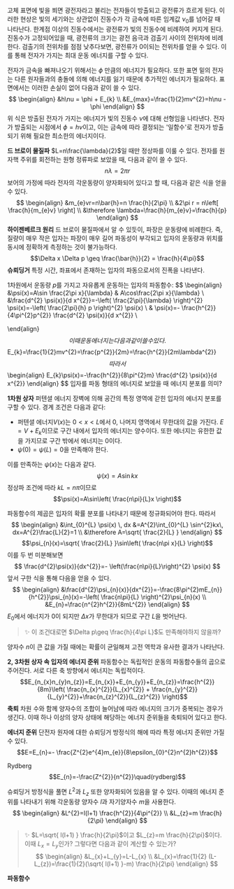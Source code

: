 고체 표면에 빛을 쬐면 광전자라고 불리는 전자들이 방출되고 광전류가 흐르게 된다.
이러한 현상은 빛의 세기와는 상관없이 진동수가 각 금속에 따른 임계값 $\nu_{0}$를 넘어갈 때 나타난다.
한계점 이상의 진동수에서는 광전류가 빛의 진동수에 비례하여 커지게 된다.
진동수가 고정되어있을 때, 광전류의 크기는 광전 음극과 검출기 사이의 전위차에 비례한다.
검출기의 전위차를 점점 낮추다보면, 광전류가 0이되는 전위차를 얻을 수 있다. 이를 통해 전자가 가지는 최대 운동 에너지를 구할 수 있다.

전자가 금속을 빠져나오기 위해서는 $\phi$ 만큼의 에너지가 필요하다. 또한 표면 밑의 전자는 다른 원자들과의 충돌에 의해 에너지를 잃기 때문에 추가적인 에너지가 필요하다. 표면에서는 이러한 손실이 없어 다음과 같이 쓸 수 있다.
$$
\begin{align}
&h\nu = \phi + E_{k} \\
&E_{max}=\frac{1}{2}mv^{2}=h\nu - \phi
\end{align}
$$
위 식은 방출된 전자가 가지는 에너지가 빛의 진동수 $\nu$에 대해 선형임을 나타낸다.
전자가 방출되는 시점에서 $\phi=h\nu$이고, 이는 금속에 따라 결정되는 '일함수'로 전자가 방출되기 위해 필요한 최소한의 에너지이다.

**드 브로이 물질파**
$L=n\frac{\lambda}{2}$일 때만 정상파를 이룰 수 있다.
전자를 원자핵 주위를 회전하는 원형 정류파로 보았을 때, 다음과 같이 쓸 수 있다.
$$n\lambda=2\pi r$$
보어의 가정에 따라 전자의 각운동량이 양자화되어 있다고 할 때, 다음과 같은 식을 얻을 수 있다.
$$
\begin{align}
&m_{e}vr=n\bar{h}=n \frac{h}{2\pi} \\
&2\pi r = n\left[ \frac{h}{m_{e}v} \right] \\
&\therefore \lambda=\frac{h}{m_{e}v}=\frac{h}{p}
\end{align}
$$
**하이젠베르크 원리**
드 브로이 물질파에서 알 수 있듯이, 파장은 운동량에 비례한다. 즉, 질량이 매우 작은 입자는 파장이 매우 길어 파동성이 부각되고 입자의 운동량과 위치를 동시에 정확하게 측정하는 것이 불가능하다.
$$\Delta x \Delta p \geq \frac{\bar{h}}{2} = \frac{h}{4\pi}$$
**슈뢰딩거**
특정 시간, 좌표에서 존재하는 입자의 파동으로서의 진폭을 나타낸다.

1차원에서 운동량 $p$를 가지고 자유롭게 운동하는 입자의 파동함수:
$$
\begin{align}
&\psi(x)=A\sin \frac{2\pi x}{\lambda} \& A\cos\frac{2\pi x}{\lambda} \\
&\frac{d^{2} \psi(x)}{d x^{2}}=-\left( \frac{2\pi}{\lambda} \right)^{2} \psi(x)=-\left( \frac{2\pi}{h} p \right)^{2} \psi(x) \\
& \psi(x)=- \frac{h^{2}}{4\pi^{2}p^{2}} \frac{d^{2} \psi(x)}{d x^{2}} \\

\end{align}
$$
이때 운동 에너지는 다음과 같이 쓸 수 있다.
$$E_{k}=\frac{1}{2}mv^{2}=\frac{p^{2}}{2m}=\frac{h^{2}}{2m\lambda^{2}}$$
따라서
$$
\begin{align}
E_{k}\psi(x)=-\frac{h^{2}}{8\pi^{2}m} \frac{d^{2} \psi(x)}{d x^{2}} 
\end{align}
$$
입자를 파동 형태의 에너지로 보았을 때 에너지 분포를 의미?

**1차원 상자**
퍼텐셜 에너지 장벽에 의해 공간의 특정 영역에 갇힌 입자의 에너지 분포를 구할 수 있다.
경계 조건은 다음과 같다:
- 퍼텐셜 에너지$V(x)$는 $0< x < L$에서 0, 나머지 영역에서 무한대의 값을 가진다.
	$E=V+E_{k}$이므로 구간 내에서 입자의 에너지는 양수이다. 또한 에너지는 유한한 값을 가지므로 구간 밖에서 에너지는 0이다.
- $\psi(0)=\psi(L)=0$을 만족해야 한다.

이를 만족하는 $\psi(x)$는 다음과 같다.
$$\psi(x)=A\sin kx$$
정상파 조건에 따라 $kL=n\pi$이므로
$$\psi(x)=A\sin\left( \frac{n\pi}{L}x \right)$$

파동함수의 제곱은 입자의 확률 분포를 나타내기 때문에 정규화되어야 한다. 따라서
$$
\begin{align}
&\int_{0}^{L} \psi(x) \, dx &=A^{2}\int_{0}^{L} \sin^{2}kx\, dx=A^{2}\frac{L}{2}=1 \\
&\therefore A=\sqrt{ \frac{2}{L} }
\end{align}
$$
$$\psi_{n}(x)=\sqrt{ \frac{2}{L} }\sin\left( \frac{n\pi x}{L} \right)$$
이를 두 번 미분해보면
$$
\frac{d^{2}\psi(x)}{dx^{2}}=- \left(\frac{n\pi}{L}\right)^{2} \psi(x)
$$
앞서 구한 식을 통해 다음을 얻을 수 있다.
$$
\begin{align}
&\frac{d^{2}\psi_{n}(x)}{dx^{2}}=-\frac{8\pi^{2}mE_{n}}{h^{2}}\psi_{n}(x)=-\left( \frac{n\pi}{L} \right)^{2}\psi_{n}(x) \\
&E_{n}=\frac{n^{2}h^{2}}{8mL^{2}}
\end{align}
$$
$E_{0}$에서 에너지가 0이 되지만 $\Delta x$가 무한대가 되므로 구간 $L$을 벗어난다.

>
>✨ 이 조건대로면 $\Delta p\geq \frac{h}{4\pi L}$도 만족해야하지 않을까?
>

양자수 $n$이 큰 값을 가질 때에는 확률이 균일해져 고전 역학과 유사한 결과가 나타난다.

**2, 3차원 상자 속 입자의 에너지 준위**
파동함수는 독립적인 운동의 파동함수들의 곱으로 주어진다.
서로 다른 축 방향에서 에너지는 독립적이다.
$$E_{n_{x}n_{y}n_{z}}=E_{n_{x}}+E_{n_{y}}+E_{n_{z}}=\frac{h^{2}}{8m}\left( \frac{n_{x}^{2}}{L_{x}^{2}} + \frac{n_{y}^{2}}{L_{y}^{2}}+\frac{n_{z}^{2}}{L_{z}^{2}} \right)$$
**축퇴**
차원 수와 함께 양자수의 조합이 늘어남에 따라 에너지의 크기가 중복되는 경우가 생긴다. 이때 하나 이상의 양자 상태에 해당하는 에너지 준위들을 축퇴되어 있다고 한다.

**에너지 준위**
단전자 원자에 대한 슈뢰딩거 방정식의 해에 따라 특정 에너지 준위만 가질 수 있다.
$$E=E_{n}=- \frac{Z^{2}e^{4}m_{e}}{8\epsilon_{0}^{2}n^{2}h^{2}}$$

Rydberg
$$E_{n}=-\frac{Z^{2}}{n^{2}}\quad(rydberg)$$

슈뢰딩거 방정식을 풀면 $L^{2}$과 $L_{z}$ 또한 양자화되어 있음을 알 수 있다.
이때의 에너지 준위를 나타내기 위해 각운동량 양자수 $l$과 자기양자수 $m$을 사용한다.
$$
\begin{align}
&L^{2}=l(l+1) \frac{h^{2}}{4\pi^{2}} \\
&L_{z}=m \frac{h}{2\pi}
\end{align}
$$

>
>✨ $L=\sqrt{ l(l+1) } \frac{h}{2\pi}$이고 $L_{z}=m \frac{h}{2\pi}$이다. 이때 $L_{x}=L_{y}$인가? 그렇다면 다음과 같이 계산할 수 있는가?
> $$
\begin{align}
&L_{x}+L_{y}=L-L_{x} \\
&L_{x}=\frac{1}{2} (L-L_{z})=\frac{1}{2}(\sqrt{ l(l+1) }-m) \frac{h}{2\pi}
\end{align}
$$



**파동함수**
